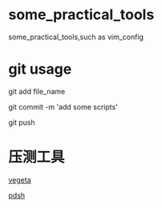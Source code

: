# some_practical_tools
some_practical_tools,such as vim_config

# git usage

git add file_name

git commit -m 'add some scripts'

git push

# 压测工具

[vegeta](https://github.com/do-somethings/vegeta)

[pdsh](https://github.com/chaos/pdsh)
